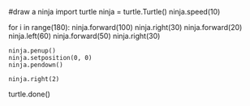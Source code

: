 #draw a ninja
import turtle
ninja = turtle.Turtle()
ninja.speed(10)

for i in range(180):
    ninja.forward(100)
    ninja.right(30)
    ninja.forward(20)
    ninja.left(60)
    ninja.forward(50)
    ninja.right(30)

    ninja.penup()
    ninja.setposition(0, 0)
    ninja.pendown()

    ninja.right(2)

turtle.done()
